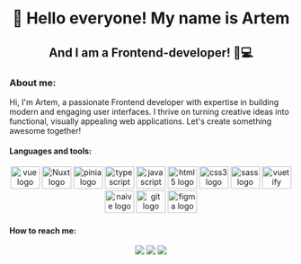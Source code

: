 <div id='header' align='center'>
  <h1>👋 Hello everyone! My name is Artem</h1>
  <h2>And I am a Frontend-developer! 👦💻</h2>
</div>

<h3 align="left">About me:</h3>

<p>
  Hi, I'm Artem, a passionate Frontend developer with expertise in building modern and engaging user interfaces. I thrive on turning creative ideas into functional, visually appealing web applications. Let's create something awesome together!
</p>

<h4 align="left">Languages and tools:</h4>

<div align="center">
  <img src="https://cdn.jsdelivr.net/gh/devicons/devicon/icons/vuejs/vuejs-original.svg" height="40" width="52" alt="vue logo"  />
  <img src="https://nuxt.com/assets/design-kit/icon-green.svg" height="40" width="52" alt="Nuxt logo"  />
  <img src="https://pinia.vuejs.org/logo.svg" height="40" width="52" alt="pinia logo"  />
  <img src="https://cdn.jsdelivr.net/gh/devicons/devicon/icons/typescript/typescript-original.svg" height="40" width="52" alt="typescript logo"  />
  <img src="https://cdn.jsdelivr.net/gh/devicons/devicon/icons/javascript/javascript-original.svg" height="40" width="52" alt="javascript logo"  />
  <img src="https://cdn.jsdelivr.net/gh/devicons/devicon/icons/html5/html5-original.svg" height="40" width="52" alt="html5 logo"  />
  <img src="https://cdn.jsdelivr.net/gh/devicons/devicon/icons/css3/css3-original.svg" height="40" width="52" alt="css3 logo"  />
  <img src="https://cdn.jsdelivr.net/gh/devicons/devicon/icons/sass/sass-original.svg" height="40" width="52" alt="sass logo"  />
  <img src="https://cdn.jsdelivr.net/gh/devicons/devicon/icons/vuetify/vuetify-original.svg" height="40" width="52" alt="vuetify logo"  />
  <img src="https://www.naiveui.com/assets/naivelogo-XQ1U1Js8.svg" height="40" width="52" alt="naive logo"  />
  <img src="https://cdn.jsdelivr.net/gh/devicons/devicon/icons/git/git-original.svg" height="40" width="52" alt="git logo"  />
  <img src="https://cdn.jsdelivr.net/gh/devicons/devicon/icons/figma/figma-original.svg" height="40" width="52" alt="figma logo"  
</div>

<div align="center">
  <!-- Uncomment the following lines when you want to display GitHub statistics -->
  <!-- <img src="https://github-profile-summary-cards.vercel.app/api/cards/profile-details?username=ArtemGusevGit&theme=aura" height="150"   />
  </br>
  <img src="http://github-profile-summary-cards.vercel.app/api/cards/stats?username=ArtemGusevGit&theme=aura" height="150" alt="stats graph"  />
  <img src="http://github-profile-summary-cards.vercel.app/api/cards/repos-per-language?username=ArtemGusevGit&theme=aura" height="150" alt="languages graph"  /> -->
</div>

<h4 align="left">How to reach me:</h4>

<div align="center">
  <a target="_blank" href='https://www.linkedin.com/in/gusevfe/'> <img src='https://img.shields.io/badge/linkedIn-blue?style=for-the-badge&logo=linkedin&logoColor=white' /></a>
  <a target="_blank" href='https://www.t.me/Artemdvd'> <img src='https://img.shields.io/badge/Telegram-blue?style=for-the-badge&logo=telegram&logoColor=white' /></a>
  <a target="_blank" href='mailto:artemdvd@gmail.com'> <img src='https://img.shields.io/badge/gmail-blue?style=for-the-badge&logo=gmail&logoColor=white' /></a>
</div>


